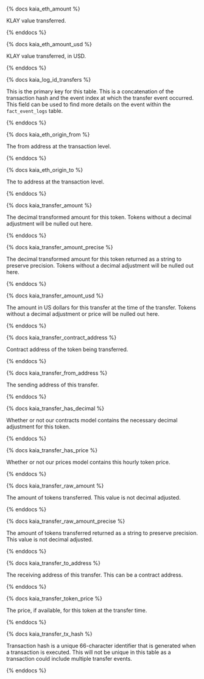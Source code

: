 {% docs kaia_eth_amount %}

KLAY value transferred.

{% enddocs %}




{% docs kaia_eth_amount_usd %}

KLAY value transferred, in USD.

{% enddocs %}


{% docs kaia_log_id_transfers %}

This is the primary key for this table. This is a concatenation of the transaction hash and the event index at which the transfer event occurred. This field can be used to find more details on the event within the ```fact_event_logs``` table.

{% enddocs %}


{% docs kaia_eth_origin_from %}

The from address at the transaction level. 

{% enddocs %}


{% docs kaia_eth_origin_to %}

The to address at the transaction level. 

{% enddocs %}


{% docs kaia_transfer_amount %}

The decimal transformed amount for this token. Tokens without a decimal adjustment will be nulled out here. 

{% enddocs %}

{% docs kaia_transfer_amount_precise %}

The decimal transformed amount for this token returned as a string to preserve precision. Tokens without a decimal adjustment will be nulled out here.

{% enddocs %}


{% docs kaia_transfer_amount_usd %}

The amount in US dollars for this transfer at the time of the transfer. Tokens without a decimal adjustment or price will be nulled out here. 

{% enddocs %}


{% docs kaia_transfer_contract_address %}

Contract address of the token being transferred.

{% enddocs %}


{% docs kaia_transfer_from_address %}

The sending address of this transfer.

{% enddocs %}


{% docs kaia_transfer_has_decimal %}

Whether or not our contracts model contains the necessary decimal adjustment for this token. 

{% enddocs %}


{% docs kaia_transfer_has_price %}

Whether or not our prices model contains this hourly token price. 

{% enddocs %}


{% docs kaia_transfer_raw_amount %}

The amount of tokens transferred. This value is not decimal adjusted. 

{% enddocs %}

{% docs kaia_transfer_raw_amount_precise %}

The amount of tokens transferred returned as a string to preserve precision. This value is not decimal adjusted.

{% enddocs %}

{% docs kaia_transfer_to_address %}

The receiving address of this transfer. This can be a contract address. 

{% enddocs %}


{% docs kaia_transfer_token_price %}

The price, if available, for this token at the transfer time. 

{% enddocs %}


{% docs kaia_transfer_tx_hash %}

Transaction hash is a unique 66-character identifier that is generated when a transaction is executed. This will not be unique in this table as a transaction could include multiple transfer events.

{% enddocs %}